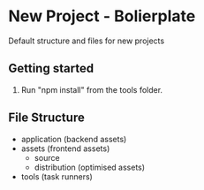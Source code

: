 # New Project - Bolierplate
Default structure and files for new projects 

## Getting started
1. Run "npm install" from the tools folder.

## File Structure
* application (backend assets)
* assets (frontend assets)
  * source
  * distribution (optimised assets)
* tools (task runners)
